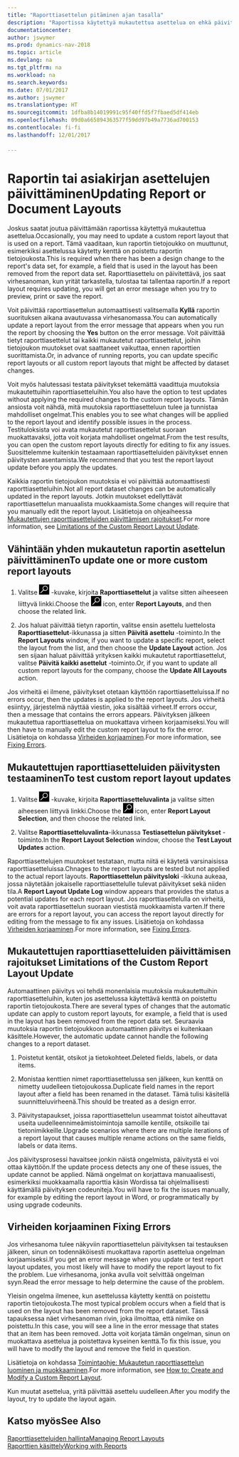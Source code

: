 ```yaml
---
title: "Raporttiasettelun pitäminen ajan tasalla"
description: "Raportissa käytettyä mukautettua asettelua on ehkä päivitettävä. Tämä vaaditaan, kun raportin tietojoukko on muuttunut, esimerkiksi asettelussa käytetty kenttä on poistettu raportin tietojoukosta."
documentationcenter: 
author: jswymer
ms.prod: dynamics-nav-2018
ms.topic: article
ms.devlang: na
ms.tgt_pltfrm: na
ms.workload: na
ms.search.keywords: 
ms.date: 07/01/2017
ms.author: jswymer
ms.translationtype: HT
ms.sourcegitcommit: 1dfba8b14019991c95f40ffd5f7fbaed5df414eb
ms.openlocfilehash: 09d0a665894363577f59dd97b49a7736ad700153
ms.contentlocale: fi-fi
ms.lasthandoff: 12/01/2017

---
```

# <a name="updating-report-or-document-layouts"></a><span data-ttu-id="bf332-104">Raportin tai asiakirjan asettelujen päivittäminen</span><span class="sxs-lookup"><span data-stu-id="bf332-104">Updating Report or Document Layouts</span></span>
<span data-ttu-id="bf332-105">Joskus saatat joutua päivittämään raportissa käytettyä mukautettua asettelua.</span><span class="sxs-lookup"><span data-stu-id="bf332-105">Occasionally, you may need to update a custom report layout that is used on a report.</span></span> <span data-ttu-id="bf332-106">Tämä vaaditaan, kun raportin tietojoukko on muuttunut, esimerkiksi asettelussa käytetty kenttä on poistettu raportin tietojoukosta.</span><span class="sxs-lookup"><span data-stu-id="bf332-106">This is required when there has been a design change to the report's data set, for example, a field that is used in the layout has been removed from the report data set.</span></span> <span data-ttu-id="bf332-107">Raporttiasettelu on päivitettävä, jos saat virhesanoman, kun yrität tarkastella, tulostaa tai tallentaa raportin.</span><span class="sxs-lookup"><span data-stu-id="bf332-107">If a report layout requires updating, you will get an error message when you try to preview, print or save the report.</span></span>  
  
<span data-ttu-id="bf332-108">Voit päivittää raporttiasettelun automaattisesti valitsemalla **Kyllä** raportin suorituksen aikana avautuvassa virhesanomassa.</span><span class="sxs-lookup"><span data-stu-id="bf332-108">You can automatically update a report layout from the error message that appears when you run the report by choosing the **Yes** button on the error message.</span></span> <span data-ttu-id="bf332-109">Voit päivittää tietyt raporttiasettelut tai kaikki mukautetut raporttiasettelut, joihin tietojoukon muutokset ovat saattaneet vaikuttaa, ennen raporttien suorittamista.</span><span class="sxs-lookup"><span data-stu-id="bf332-109">Or, in advance of running reports, you can update specific report layouts or all custom report layouts that might be affected by dataset changes.</span></span>  
  
<span data-ttu-id="bf332-110">Voit myös halutessasi testata päivitykset tekemättä vaadittuja muutoksia mukautettuihin raporttiasetteluihin.</span><span class="sxs-lookup"><span data-stu-id="bf332-110">You also have the option to test updates without applying the required changes to the custom report layouts.</span></span> <span data-ttu-id="bf332-111">Tämän ansiosta voit nähdä, mitä muutoksia raporttiasetteluun tulee ja tunnistaa mahdolliset ongelmat.</span><span class="sxs-lookup"><span data-stu-id="bf332-111">This enables you to see what changes will be applied to the report layout and identify possible issues in the process.</span></span> <span data-ttu-id="bf332-112">Testituloksista voi avata mukautetut raporttiasettelut suoraan muokattavaksi, jotta voit korjata mahdolliset ongelmat.</span><span class="sxs-lookup"><span data-stu-id="bf332-112">From the test results, you can open the custom report layouts directly for editing to fix any issues.</span></span> <span data-ttu-id="bf332-113">Suosittelemme kuitenkin testaamaan raporttiasetteluiden päivitykset ennen päivitysten asentamista.</span><span class="sxs-lookup"><span data-stu-id="bf332-113">We recommend that you test the report layout update before you apply the updates.</span></span>  
  
<span data-ttu-id="bf332-114">Kaikkia raportin tietojoukon muutoksia ei voi päivittää automaattisesti raporttiasetteluihin.</span><span class="sxs-lookup"><span data-stu-id="bf332-114">Not all report dataset changes can be automatically updated in the report layouts.</span></span> <span data-ttu-id="bf332-115">Jotkin muutokset edellyttävät raporttiasettelun manuaalista muokkaamista.</span><span class="sxs-lookup"><span data-stu-id="bf332-115">Some changes will require that you manually edit the report layout.</span></span> <span data-ttu-id="bf332-116">Lisätietoja on ohjeaiheessa [Mukautettujen raporttiasetteluiden päivittämisen rajoitukset](ui-update-report-layouts.md#UpdateLimitations).</span><span class="sxs-lookup"><span data-stu-id="bf332-116">For more information, see [Limitations of the Custom Report Layout Update](ui-update-report-layouts.md#UpdateLimitations).</span></span>  
  
## <a name="to-update-one-or-more-custom-report-layouts"></a><span data-ttu-id="bf332-117">Vähintään yhden mukautetun raportin asettelun päivittäminen</span><span class="sxs-lookup"><span data-stu-id="bf332-117">To update one or more custom report layouts</span></span>  
  
1.  <span data-ttu-id="bf332-118">Valitse ![Etsi sivu tai raportti](media/ui-search/search_small.png "Etsi sivu tai raportti -kuvake") -kuvake, kirjoita **Raporttiasettelut** ja valitse sitten aiheeseen liittyvä linkki.</span><span class="sxs-lookup"><span data-stu-id="bf332-118">Choose the ![Search for Page or Report](media/ui-search/search_small.png "Search for Page or Report icon") icon, enter **Report Layouts**, and then choose the related link.</span></span>  
  
2.  <span data-ttu-id="bf332-119">Jos haluat päivittää tietyn raportin, valitse ensin asettelu luettelosta **Raporttiasettelut**-ikkunassa ja sitten **Päivitä asettelu** -toiminto.</span><span class="sxs-lookup"><span data-stu-id="bf332-119">In the **Report Layouts** window, if you want to update a specific report, select the layout from the list, and then choose the **Update Layout** action.</span></span> <span data-ttu-id="bf332-120">Jos sen sijaan haluat päivittää yrityksen kaikki mukautetut raporttiasettelut, valitse **Päivitä kaikki asettelut** -toiminto.</span><span class="sxs-lookup"><span data-stu-id="bf332-120">Or, if you want to update all custom report layouts for the company, choose the **Update All Layouts** action.</span></span>  

<span data-ttu-id="bf332-121">Jos virheitä ei ilmene, päivitykset otetaan käyttöön raporttiasetteluissa.</span><span class="sxs-lookup"><span data-stu-id="bf332-121">If no errors occur, then the updates is applied to the report layouts.</span></span> <span data-ttu-id="bf332-122">Jos virheitä esiintyy, järjestelmä näyttää viestin, joka sisältää virheet.</span><span class="sxs-lookup"><span data-stu-id="bf332-122">If errors occur, then a message that contains the errors appears.</span></span> <span data-ttu-id="bf332-123">Päivityksen jälkeen mukautettua raporttiasettelua on muokattava virheen korjaamiseksi.</span><span class="sxs-lookup"><span data-stu-id="bf332-123">You will then have to manually edit the custom report layout to fix the error.</span></span> <span data-ttu-id="bf332-124">Lisätietoja on kohdassa [Virheiden korjaaminen](ui-update-report-layouts.md#FixErrors).</span><span class="sxs-lookup"><span data-stu-id="bf332-124">For more information, see [Fixing Errors](ui-update-report-layouts.md#FixErrors).</span></span>  

## <a name="to-test-custom-report-layout-updates"></a><span data-ttu-id="bf332-125">Mukautettujen raporttiasetteluiden päivitysten testaaminen</span><span class="sxs-lookup"><span data-stu-id="bf332-125">To test custom report layout updates</span></span>  
  
1.  <span data-ttu-id="bf332-126">Valitse ![Etsi sivu tai raportti](media/ui-search/search_small.png "Etsi sivu tai raportti -kuvake") -kuvake, kirjoita **Raporttiasetteluvalinta** ja valitse sitten aiheeseen liittyvä linkki.</span><span class="sxs-lookup"><span data-stu-id="bf332-126">Choose the ![Search for Page or Report](media/ui-search/search_small.png "Search for Page or Report icon") icon, enter **Report Layout Selection**, and then choose the related link.</span></span>  
  
2.  <span data-ttu-id="bf332-127">Valitse **Raporttiasetteluvalinta**-ikkunassa **Testiasettelun päivitykset** -toiminto.</span><span class="sxs-lookup"><span data-stu-id="bf332-127">In the **Report Layout Selection** window, choose the **Test Layout Updates** action.</span></span>  
  
 <span data-ttu-id="bf332-128">Raporttiasettelujen muutokset testataan, mutta niitä ei käytetä varsinaisissa raporttiasetteluissa.</span><span class="sxs-lookup"><span data-stu-id="bf332-128">Chnages to the report layouts are tested but not applied to the actual report layouts.</span></span> <span data-ttu-id="bf332-129">**Raporttiasettelun päivitysloki** -ikkuna aukeaa, jossa näytetään jokaiselle raporttiasettelulle tulevat päivitykset sekä niiden tila.</span><span class="sxs-lookup"><span data-stu-id="bf332-129">A **Report Layout Update Log** window appears that provides the status a potential updates for each report layout.</span></span> <span data-ttu-id="bf332-130">Jos raporttiasettelulla on virheitä, voit avata raporttiasettelun suoraan viestistä muokkaamista varten.</span><span class="sxs-lookup"><span data-stu-id="bf332-130">If there are errors for a report layout, you can access the report layout directly for editing from the message to fix any issues.</span></span> <span data-ttu-id="bf332-131">Lisätietoja on kohdassa [Virheiden korjaaminen](ui-update-report-layouts.md#FixErrors).</span><span class="sxs-lookup"><span data-stu-id="bf332-131">For more information, see [Fixing Errors](ui-update-report-layouts.md#FixErrors).</span></span>  
  
##  <span data-ttu-id="bf332-132"><a name="UpdateLimitations"></a> Mukautettujen raporttiasetteluiden päivittämisen rajoitukset</span><span class="sxs-lookup"><span data-stu-id="bf332-132"><a name="UpdateLimitations"></a> Limitations of the Custom Report Layout Update</span></span>  
 <span data-ttu-id="bf332-133">Automaattinen päivitys voi tehdä monenlaisia muutoksia mukautettuihin raporttiasetteluihin, kuten jos asettelussa käytettävä kenttä on poistettu raportin tietojoukosta.</span><span class="sxs-lookup"><span data-stu-id="bf332-133">There are several types of changes that the automatic update can apply to custom report layouts, for example, a field that is used in the layout has been removed from the report data set.</span></span> <span data-ttu-id="bf332-134">Seuraavia muutoksia raportin tietojoukkoon automaattinen päivitys ei kuitenkaan käsittele.</span><span class="sxs-lookup"><span data-stu-id="bf332-134">However, the automatic update cannot handle the following changes to a report dataset.</span></span>  
  
1.  <span data-ttu-id="bf332-135">Poistetut kentät, otsikot ja tietokohteet.</span><span class="sxs-lookup"><span data-stu-id="bf332-135">Deleted fields, labels, or data items.</span></span>  
  
2.  <span data-ttu-id="bf332-136">Monistaa kenttien nimet raporttiasettelussa sen jälkeen, kun kenttä on nimetty uudelleen tietojoukossa.</span><span class="sxs-lookup"><span data-stu-id="bf332-136">Duplicate field names in the report layout after a field has been renamed in the dataset.</span></span> <span data-ttu-id="bf332-137">Tämä tulisi käsitellä suunnitteluvirheenä.</span><span class="sxs-lookup"><span data-stu-id="bf332-137">This should be treated as a design error.</span></span>  
  
3.  <span data-ttu-id="bf332-138">Päivitystapaukset, joissa raporttiasettelun useammat toistot aiheuttavat useita uudelleennimeämistoimintoja samoille kentille, otsikoille tai tietonimikkeille.</span><span class="sxs-lookup"><span data-stu-id="bf332-138">Upgrade scenarios where there are multiple iterations of a report layout that causes multiple rename actions on the same fields, labels or data items.</span></span>  
  
 <span data-ttu-id="bf332-139">Jos päivitysprosessi havaitsee jonkin näistä ongelmista, päivitystä ei voi ottaa käyttöön.</span><span class="sxs-lookup"><span data-stu-id="bf332-139">If the update process detects any one of these issues, the update cannot be applied.</span></span> <span data-ttu-id="bf332-140">Nämä ongelmat on korjattava manuaalisesti, esimerkiksi muokkaamalla raporttia käsin Wordissa tai ohjelmallisesti käyttämällä päivityksen codeuniteja.</span><span class="sxs-lookup"><span data-stu-id="bf332-140">You will have to fix the issues manually, for example by editing the report layout in Word, or programmatically by using upgrade codeunits.</span></span>  
  
##  <span data-ttu-id="bf332-141"><a name="FixErrors"></a> Virheiden korjaaminen</span><span class="sxs-lookup"><span data-stu-id="bf332-141"><a name="FixErrors"></a> Fixing Errors</span></span>  
 <span data-ttu-id="bf332-142">Jos virhesanoma tulee näkyviin raporttiasettelun päivityksen tai testauksen jälkeen, sinun on todennäköisesti muokattava raportin asettelua ongelman korjaamiseksi.</span><span class="sxs-lookup"><span data-stu-id="bf332-142">If you get an error message when you update or test report layout updates, you most likely will have to modify the report layout to fix the problem.</span></span> <span data-ttu-id="bf332-143">Lue virhesanoma, jonka avulla voit selvittää ongelman syyn.</span><span class="sxs-lookup"><span data-stu-id="bf332-143">Read the error message to help determine the cause of the problem.</span></span>  
  
 <span data-ttu-id="bf332-144">Yleisin ongelma ilmenee, kun asettelussa käytetty kenttä on poistettu raportin tietojoukosta.</span><span class="sxs-lookup"><span data-stu-id="bf332-144">The most typical problem occurs when a field that is used on the layout has been removed from the report dataset.</span></span> <span data-ttu-id="bf332-145">Tässä tapauksessa näet virhesanoman rivin, joka ilmoittaa, että nimike on poistettu.</span><span class="sxs-lookup"><span data-stu-id="bf332-145">In this case, you will see a line in the error message that states that an item has been removed.</span></span> <span data-ttu-id="bf332-146">Jotta voit korjata tämän ongelman, sinun on muokattava asettelua ja poistettava kyseinen kenttä.</span><span class="sxs-lookup"><span data-stu-id="bf332-146">To fix this issue, you will have to modify the layout and remove the field in question.</span></span>  
  
 <span data-ttu-id="bf332-147">Lisätietoja on kohdassa [Toimintaohje: Mukautetun raporttiasettelun luominen ja muokkaaminen](ui-how-create-custom-report-layout.md#ModifyCustomLayout).</span><span class="sxs-lookup"><span data-stu-id="bf332-147">For more information, see [How to: Create and Modify a Custom Report Layout](ui-how-create-custom-report-layout.md#ModifyCustomLayout).</span></span>  
  
 <span data-ttu-id="bf332-148">Kun muutat asettelua, yritä päivittää asettelu uudelleen.</span><span class="sxs-lookup"><span data-stu-id="bf332-148">After you modify the layout, try to update the layout again.</span></span>  
  
## <a name="see-also"></a><span data-ttu-id="bf332-149">Katso myös</span><span class="sxs-lookup"><span data-stu-id="bf332-149">See Also</span></span>  
 [<span data-ttu-id="bf332-150">Raporttiasetteluiden hallinta</span><span class="sxs-lookup"><span data-stu-id="bf332-150">Managing Report Layouts</span></span>](ui-manage-report-layouts.md)  
 [<span data-ttu-id="bf332-151">Raporttien käsittely</span><span class="sxs-lookup"><span data-stu-id="bf332-151">Working with Reports</span></span>](ui-work-report.md)  
